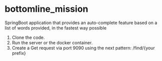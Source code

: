 # bottomline_mission
SpringBoot application that provides an auto-complete feature based on a list of words provided, in the fastest way possible


1. Clone the code.
2. Run the server or the docker container.
3. Create a Get request via port 9090 using the next pattern: /find/{your prefix}
